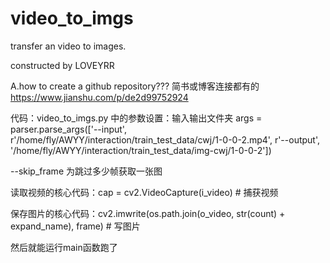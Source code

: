# video_to_imgs
transfer an video to images.

constructed by LOVEYRR

A.how to create a github repository???
简书或博客连接都有的
https://www.jianshu.com/p/de2d99752924


代码：video_to_imgs.py
中的参数设置：输入输出文件夹
args = parser.parse_args(['--input', r'/home/fly/AWYY/interaction/train_test_data/cwj/1-0-0-2.mp4',
                              r'--output', '/home/fly/AWYY/interaction/train_test_data/img-cwj/1-0-0-2'])

--skip_frame 为跳过多少帧获取一张图

读取视频的核心代码：cap = cv2.VideoCapture(i_video)  # 捕获视频

保存图片的核心代码：cv2.imwrite(os.path.join(o_video, str(count) + expand_name), frame)  # 写图片

然后就能运行main函数跑了

